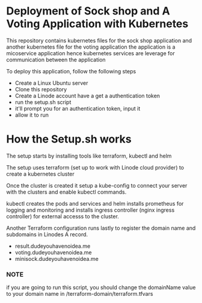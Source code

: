 # Deployment of Sock shop and A Voting Application with Kubernetes

This repository contains kubernetes files for the sock shop application and another kubernetes file for the voting application
the application is a micoservice application hence kubernetes services are leverage for communication between the application

To deploy this application, follow the following steps

- Create a Linux Ubuntu server
- Clone this repository
- Create a Linode account have a get a authentication token
- run the setup.sh script
- it'll prompt you for an authentication token, input it
- allow it to run

# How the Setup.sh works

The setup starts by installing tools like terraform, kubectl and helm

The setup uses terraform (set up to work with Linode cloud provider) to create a kubernetes cluster

Once the cluster is created it setup a kube-config to connect your server with the clusters and enable kubectl commands.

kubectl creates the pods and services and helm installs prometheus for logging and monitoring and installs ingress controller (nginx ingress controller) for external accesss to the cluster.

Another Terraform configuration runs lastly to register the domain name and subdomains in Linodes A record.

- result.dudeyouhavenoidea.me
- voting.dudeyouhavenoidea.me
- minisock.dudeyouhavenoidea.me

### NOTE

if you are going to run this script, you should change the domainName value to your domain name in /terraform-domain/terraform.tfvars
